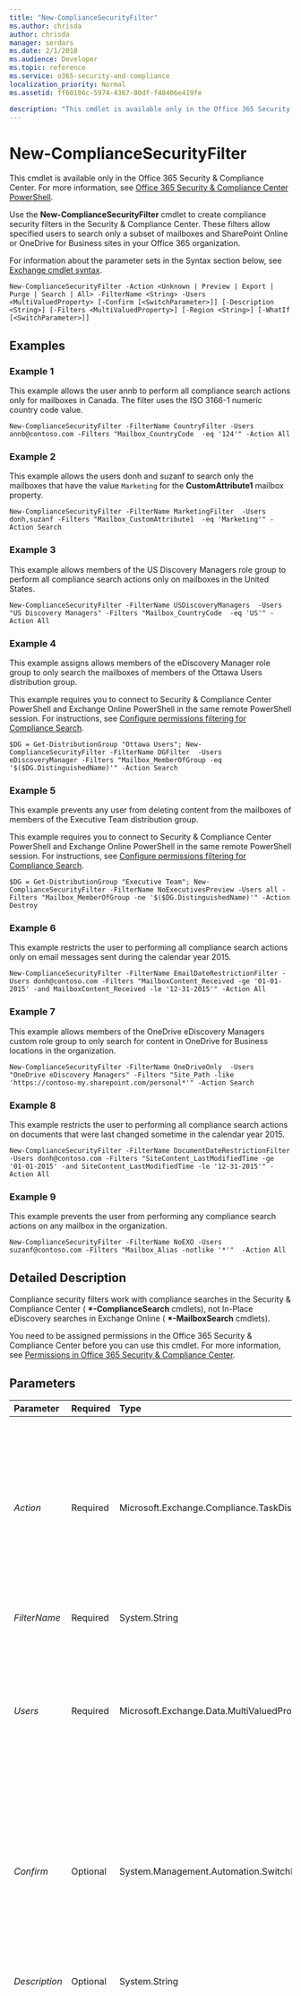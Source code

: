 ```yaml
---
title: "New-ComplianceSecurityFilter"
ms.author: chrisda
author: chrisda
manager: serdars
ms.date: 2/1/2018
ms.audience: Developer
ms.topic: reference
ms.service: o365-security-and-compliance
localization_priority: Normal
ms.assetid: ff60106c-5974-4367-80df-f48406e419fe

description: "This cmdlet is available only in the Office 365 Security &amp; Compliance Center. For more information, see Office 365 Security &amp; Compliance Center PowerShell."
---
```


# New-ComplianceSecurityFilter

This cmdlet is available only in the Office 365 Security &amp; Compliance Center. For more information, see [Office 365 Security &amp; Compliance Center PowerShell](https://technet.microsoft.com/library/mt587091.aspx). 
  
Use the **New-ComplianceSecurityFilter** cmdlet to create compliance security filters in the Security &amp; Compliance Center. These filters allow specified users to search only a subset of mailboxes and SharePoint Online or OneDrive for Business sites in your Office 365 organization.
  
For information about the parameter sets in the Syntax section below, see [Exchange cmdlet syntax](https://technet.microsoft.com/library/bb123552.aspx). 
  
```
New-ComplianceSecurityFilter -Action <Unknown | Preview | Export | Purge | Search | All> -FilterName <String> -Users <MultiValuedProperty> [-Confirm [<SwitchParameter>]] [-Description <String>] [-Filters <MultiValuedProperty>] [-Region <String>] [-WhatIf [<SwitchParameter>]]

```

## Examples
<a name="Examples"> </a>

### Example 1

This example allows the user annb to perform all compliance search actions only for mailboxes in Canada. The filter uses the ISO 3166-1 numeric country code value.
  
```
New-ComplianceSecurityFilter -FilterName CountryFilter -Users annb@contoso.com -Filters "Mailbox_CountryCode  -eq '124'" -Action All
```

### Example 2

This example allows the users donh and suzanf to search only the mailboxes that have the value  `Marketing` for the **CustomAttribute1** mailbox property.
  
```
New-ComplianceSecurityFilter -FilterName MarketingFilter  -Users donh,suzanf -Filters "Mailbox_CustomAttribute1  -eq 'Marketing'" -Action Search
```

### Example 3

This example allows members of the US Discovery Managers role group to perform all compliance search actions only on mailboxes in the United States.
  
```
New-ComplianceSecurityFilter -FilterName USDiscoveryManagers  -Users "US Discovery Managers" -Filters "Mailbox_CountryCode  -eq 'US'" -Action All
```

### Example 4

This example assigns allows members of the eDiscovery Manager role group to only search the mailboxes of members of the Ottawa Users distribution group.
  
This example requires you to connect to Security &amp; Compliance Center PowerShell and Exchange Online PowerShell in the same remote PowerShell session. For instructions, see [Configure permissions filtering for Compliance Search](https://technet.microsoft.com/library/mt171557.aspx).
  
```
$DG = Get-DistributionGroup "Ottawa Users"; New-ComplianceSecurityFilter -FilterName DGFilter  -Users eDiscoveryManager -Filters "Mailbox_MemberOfGroup -eq '$($DG.DistinguishedName)'" -Action Search
```

### Example 5

This example prevents any user from deleting content from the mailboxes of members of the Executive Team distribution group.
  
This example requires you to connect to Security &amp; Compliance Center PowerShell and Exchange Online PowerShell in the same remote PowerShell session. For instructions, see [Configure permissions filtering for Compliance Search](https://technet.microsoft.com/library/mt171557.aspx).
  
```
$DG = Get-DistributionGroup "Executive Team"; New-ComplianceSecurityFilter -FilterName NoExecutivesPreview -Users all -Filters "Mailbox_MemberOfGroup -ne '$($DG.DistinguishedName)'" -Action Destroy
```

### Example 6

This example restricts the user to performing all compliance search actions only on email messages sent during the calendar year 2015.
  
```
New-ComplianceSecurityFilter -FilterName EmailDateRestrictionFilter -Users donh@contoso.com -Filters "MailboxContent_Received -ge '01-01-2015' -and MailboxContent_Received -le '12-31-2015'" -Action All
```

### Example 7

This example allows members of the OneDrive eDiscovery Managers custom role group to only search for content in OneDrive for Business locations in the organization.
  
```
New-ComplianceSecurityFilter -FilterName OneDriveOnly  -Users "OneDrive eDiscovery Managers" -Filters "Site_Path -like 'https://contoso-my.sharepoint.com/personal*'" -Action Search
```

### Example 8

This example restricts the user to performing all compliance search actions on documents that were last changed sometime in the calendar year 2015.
  
```
New-ComplianceSecurityFilter -FilterName DocumentDateRestrictionFilter -Users donh@contoso.com -Filters "SiteContent_LastModifiedTime -ge '01-01-2015' -and SiteContent_LastModifiedTime -le '12-31-2015'" -Action All
```

### Example 9

This example prevents the user from performing any compliance search actions on any mailbox in the organization.
  
```
New-ComplianceSecurityFilter -FilterName NoEXO -Users suzanf@contoso.com -Filters "Mailbox_Alias -notlike '*'"  -Action All
```

## Detailed Description
<a name="DetailedDescription"> </a>

Compliance security filters work with compliance searches in the Security &amp; Compliance Center ( **\*-ComplianceSearch** cmdlets), not In-Place eDiscovery searches in Exchange Online ( **\*-MailboxSearch** cmdlets).
  
You need to be assigned permissions in the Office 365 Security &amp; Compliance Center before you can use this cmdlet. For more information, see [Permissions in Office 365 Security &amp; Compliance Center](https://go.microsoft.com/fwlink/p/?LinkId=511920). 
  
## Parameters
<a name="DetailedDescription"> </a>

|**Parameter**|**Required**|**Type**|**Description**|
|:-----|:-----|:-----|:-----|
| _Action_ <br/> |Required  <br/> |Microsoft.Exchange.Compliance.TaskDistributionCommon.ObjectModel.ComplianceSecurityFilterActionType  <br/> | The _Action_ parameter specifies that type of search action that the filter is applied to. Valid values are: <br/>  `Export`: The filter is applied when exporting search results, or preparing them for analysis in Office 365 Advanced eDiscovery.  <br/>  `Preview`: The filter is applied when previewing search results.  <br/>  `Purge`: The filter is applied when purging search results. How the items are deleted is controlled by the  _PurgeType_ parameter value on the **New-ComplianceSearchAction** cmdlet. The default value is `SoftDelete`, which means the purged items are recoverable by users until the deleted items retention period expires.  <br/>  `Search`: The filter is applied when running a search.  <br/>  `All`: The filter is applied to all search actions.  <br/> |
| _FilterName_ <br/> |Required  <br/> |System.String  <br/> |The  _FilterName_ parameter specifies the name for the compliance security filter. If the value contains spaces, enclose the value in quotation marks ("). <br/> |
| _Users_ <br/> |Required  <br/> |Microsoft.Exchange.Data.MultiValuedProperty  <br/> | The _Users_ parameter specifies the user who gets this filter applied to their searches. Valid values are: <br/> **One or more users**: Identify users by their alias or email address. You can specify multiple values separated by commas.  <br/> **The value All**: Assigns the filter to all users. You can only use this value by itself.  <br/> **One or more role groups**: Identify the role group by its name. You can specify multiple values separated by commas.  <br/>  You can't specify distribution groups with this parameter. <br/> |
| _Confirm_ <br/> |Optional  <br/> |System.Management.Automation.SwitchParameter  <br/> | The _Confirm_ switch specifies whether to show or hide the confirmation prompt. How this switch affects the cmdlet depends on if the cmdlet requires confirmation before proceeding. <br/>  Destructive cmdlets (for example, **Remove-\*** cmdlets) have a built-in pause that forces you to acknowledge the command before proceeding. For these cmdlets, you can skip the confirmation prompt by using this exact syntax: `-Confirm:$false`.  <br/>  Most other cmdlets (for example, **New-\*** and **Set-\*** cmdlets) don't have a built-in pause. For these cmdlets, specifying the _Confirm_ switch without a value introduces a pause that forces you acknowledge the command before proceeding. <br/> |
| _Description_ <br/> |Optional  <br/> |System.String  <br/> |The  _Description_ parameter specifies a description for the compliance security filter. The maximum length is 256 characters. If the value contains spaces, enclose the value in quotation marks ("). <br/> |
| _Filters_ <br/> |Optional  <br/> |Microsoft.Exchange.Data.MultiValuedProperty  <br/> | The _Filters_ parameter specifies the search criteria for the compliance security filter. The filters are applied to the users specified by the _Users_ parameter. You can create three different types of filters: <br/> **Mailbox filter**: Specifies mailboxes that can be searched by the assigned users. Valid syntax is  `Mailbox_<MailboxPropertyName>`, where  `<MailboxPropertyName>` is a mailbox property value. For example, `"Mailbox_CustomAttribute10 -eq 'OttawaUsers'"` allows users to only search mailboxes that have the value `OttawaUsers` in the **CustomAttribute10** property. For a list of supported mailbox properties, see[Filterable properties for the -RecipientFilter parameter](https://technet.microsoft.com/library/bb738157.aspx).  <br/> **Mailbox content filter**: Specifies mailbox content that the assigned users can search for. Valid syntax is  `MailboxContent_<SearchablePropertyName>:<value>`, where  `<SearchablePropertyName>` specifies a Keyword Query Language (KQL) property that can be specified in a compliance search. For example, `MailboxContent_recipients:contoso.com` allows users to only search for messages sent to recipients in the contoso.com domain. For a list of searchable message properties, see[Keyword queries for Compliance Search](https://technet.microsoft.com/library/ms.o365.cc.searchquerylearnmore.aspx).  <br/> **Site and site content filter**: There are two SharePoint Online and OneDrive for Business site-related filters that you can create.  `Site_<SearchableSiteProperty>` specifies site-related properties. For example, `"Site_Path -eq 'https://contoso.sharepoint.com/sites/doctors'"` allows users to only search for content in the https://contoso.sharepoint.com/sites/doctors site collection. `SiteContent_<SearchableSiteProperty>` specifies content-related properties. For example, `"SiteContent_FileExtension -eq 'docx'"` allows users to only search for Word documents. For a list of searchable site properties, see[Overview of crawled and managed properties in SharePoint](https://go.microsoft.com/fwlink/p/?LinkId=331599). Properties marked with a **Yes** in the ** Queryable** column can be used to create a site or site content filter. <br/>  You can specify multiple filters of the same type. For example, `"Mailbox_CustomAttribute10 -eq 'FTE' -and Mailbox_MemberOfGroup -eq '$($DG.DistinguishedName)'"`.  <br/> > [!NOTE]>  You have to create a search permissions filter to explicitly prevent users from searching any content location in a specific Office 365 service (such as preventing a user from searching Exchange mailboxes or SharePoint sites). In other words, creating a search permissions filter that allows a user to search all SharePoint sites in the organization doesn't prevent that user from searching mailboxes. For example, to allow a SharePoint admin to only search SharePoint sites, you have to create a create a filter that prevents them from mailboxes (see Example 9). Similarly, to allow an Exchange admin to only search mailboxes, you have to create a create a filter that prevents them from searching sites.          |
| _Region_ <br/> |Optional  <br/> |System.String  <br/> |This parameter is reserved for internal Microsoft use.  <br/> |
| _WhatIf_ <br/> |Optional  <br/> |System.Management.Automation.SwitchParameter  <br/> |This parameter is reserved for internal Microsoft use.  <br/> |
   
## Input Types
<a name="InputTypes"> </a>

To see the input types that this cmdlet accepts, see [Cmdlet Input and Output Types](http://go.microsoft.com/fwlink/p/?linkId=616387). If the Input Type field for a cmdlet is blank, the cmdlet doesn't accept input data. 
  
## Return Types
<a name="ReturnTypes"> </a>

To see the return types, which are also known as output types, that this cmdlet accepts, see [Cmdlet Input and Output Types](http://go.microsoft.com/fwlink/p/?linkId=616387). If the Output Type field is blank, the cmdlet doesn't return data. 
  

